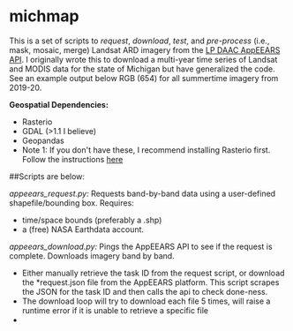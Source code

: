 # michmap


This is a set of scripts to *request*, *download*, *test*, and *pre-process* (i.e., mask, mosaic, merge) Landsat ARD imagery from the [LP DAAC AppEEARS API](https://lpdaacsvc.cr.usgs.gov/appeears/). I originally wrote this to download a multi-year time series of Landsat and MODIS data for the state of Michigan but have generalized the code. See an example output below RGB (654) for all summertime imagery from 2019-20.

**Geospatial Dependencies:**
- Rasterio 
- GDAL (>1.1 I believe)
- Geopandas
- Note 1: If you don't have these, I recommend installing Rasterio first. Follow the instructions [here](https://rasterio.readthedocs.io/en/latest/installation.html)




##Scripts are below:

*appeears_request.py:* Requests band-by-band data using a user-defined shapefile/bounding box. Requires:
- time/space bounds (preferably a .shp)
- a (free) NASA Earthdata account.

*appeears_download.py:* Pings the AppEEARS API to see if the request is complete. Downloads imagery band by band.
- Either manually retrieve the task ID from the request script, or download the \*request.json file from the AppEEARS platform. This script scrapes the JSON for the task ID and then calls the api to check done-ness. 
- The download loop will try to download each file 5 times, will raise a runtime error if it is unable to retrieve a specific file
- 
